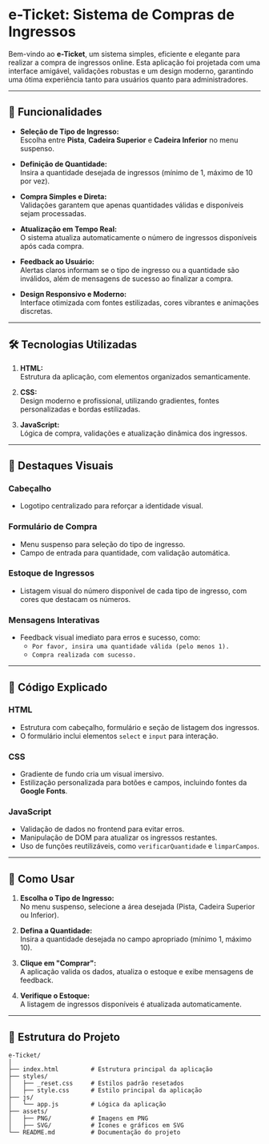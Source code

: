 # e-Ticket: Sistema de Compras de Ingressos

Bem-vindo ao **e-Ticket**, um sistema simples, eficiente e elegante para realizar a compra de ingressos online. Esta aplicação foi projetada com uma interface amigável, validações robustas e um design moderno, garantindo uma ótima experiência tanto para usuários quanto para administradores.

---

## 🎯 Funcionalidades

- **Seleção de Tipo de Ingresso:**  
  Escolha entre **Pista**, **Cadeira Superior** e **Cadeira Inferior** no menu suspenso.

- **Definição de Quantidade:**  
  Insira a quantidade desejada de ingressos (mínimo de 1, máximo de 10 por vez).

- **Compra Simples e Direta:**  
  Validações garantem que apenas quantidades válidas e disponíveis sejam processadas.

- **Atualização em Tempo Real:**  
  O sistema atualiza automaticamente o número de ingressos disponíveis após cada compra.

- **Feedback ao Usuário:**  
  Alertas claros informam se o tipo de ingresso ou a quantidade são inválidos, além de mensagens de sucesso ao finalizar a compra.

- **Design Responsivo e Moderno:**  
  Interface otimizada com fontes estilizadas, cores vibrantes e animações discretas.

---

## 🛠️ Tecnologias Utilizadas

1. **HTML:**  
   Estrutura da aplicação, com elementos organizados semanticamente.

2. **CSS:**  
   Design moderno e profissional, utilizando gradientes, fontes personalizadas e bordas estilizadas.

3. **JavaScript:**  
   Lógica de compra, validações e atualização dinâmica dos ingressos.

---

## 🌟 Destaques Visuais

### Cabeçalho
- Logotipo centralizado para reforçar a identidade visual.

### Formulário de Compra
- Menu suspenso para seleção do tipo de ingresso.  
- Campo de entrada para quantidade, com validação automática.

### Estoque de Ingressos
- Listagem visual do número disponível de cada tipo de ingresso, com cores que destacam os números.

### Mensagens Interativas
- Feedback visual imediato para erros e sucesso, como:  
  - `Por favor, insira uma quantidade válida (pelo menos 1).`  
  - `Compra realizada com sucesso.`  

---

## 📝 Código Explicado

### **HTML**
- Estrutura com cabeçalho, formulário e seção de listagem dos ingressos.  
- O formulário inclui elementos `select` e `input` para interação.  

### **CSS**
- Gradiente de fundo cria um visual imersivo.  
- Estilização personalizada para botões e campos, incluindo fontes da **Google Fonts**.  

### **JavaScript**
- Validação de dados no frontend para evitar erros.  
- Manipulação de DOM para atualizar os ingressos restantes.  
- Uso de funções reutilizáveis, como `verificarQuantidade` e `limparCampos`.  

---

## 🚀 Como Usar

1. **Escolha o Tipo de Ingresso:**  
   No menu suspenso, selecione a área desejada (Pista, Cadeira Superior ou Inferior).  

2. **Defina a Quantidade:**  
   Insira a quantidade desejada no campo apropriado (mínimo 1, máximo 10).  

3. **Clique em "Comprar":**  
   A aplicação valida os dados, atualiza o estoque e exibe mensagens de feedback.  

4. **Verifique o Estoque:**  
   A listagem de ingressos disponíveis é atualizada automaticamente.  

---

## 📂 Estrutura do Projeto

```plaintext
e-Ticket/
│
├── index.html         # Estrutura principal da aplicação
├── styles/
│   ├── _reset.css     # Estilos padrão resetados
│   ├── style.css      # Estilo principal da aplicação
├── js/
│   └── app.js         # Lógica da aplicação
├── assets/
│   ├── PNG/           # Imagens em PNG
│   ├── SVG/           # Ícones e gráficos em SVG
└── README.md          # Documentação do projeto
